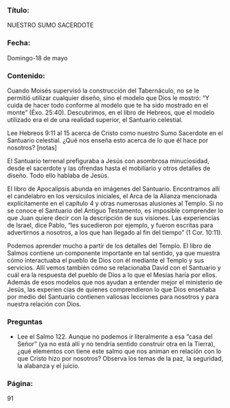 ### Título:

NUESTRO SUMO SACERDOTE

### Fecha:

Domingo-18 de mayo

### Contenido:

Cuando Moisés supervisó la construcción del Tabernáculo, no se le permitió
utilizar cualquier diseño, sino el modelo que Dios le mostró: “Y cuida de hacer
todo conforme al modelo que te ha sido mostrado en el monte” (Éxo. 25:40).
Descubrimos, en el libro de Hebreos, que el modelo utilizado era el de una
realidad superior, el Santuario celestial.

Lee Hebreos 9:11 al 15 acerca de Cristo como nuestro Sumo Sacerdote
en el Santuario celestial. ¿Qué nos enseña esto acerca de lo que él hace por
nosotros? [notas]

El Santuario terrenal prefiguraba a Jesús con asombrosa minuciosidad, desde
el sacerdote y las ofrendas hasta el mobiliario y otros detalles de diseño. Todo
ello hablaba de Jesús.

El libro de Apocalipsis abunda en imágenes del Santuario. Encontramos
allí el candelabro en los versículos iniciales, el Arca de la Alianza mencionada
explícitamente en el capítulo 4 y otras numerosas alusiones al Templo. Si no se
conoce el Santuario del Antiguo Testamento, es imposible comprender lo que
Juan quiere decir con la descripción de sus visiones. Las experiencias de Israel,
dice Pablo, “les sucedieron por ejemplo, y fueron escritas para advertirnos a
nosotros, a los que han llegado al fin del tiempo” (1 Cor. 10:11).

Podemos aprender mucho a partir de los detalles del Templo. El libro de
Salmos contiene un componente importante en tal sentido, ya que muestra
cómo interactuaba el pueblo de Dios con él mediante el Templo y sus servicios.
Allí vemos también cómo se relacionaba David con el Santuario y cuál era la
respuesta del pueblo de Dios a lo que el Mesías haría por ellos. Además de esos
modelos que nos ayudan a entender mejor el ministerio de Jesús, las experien­
cias de quienes comprendieron lo que Dios enseñaba por medio del Santuario
contienen valiosas lecciones para nosotros y para nuestra relación con Dios.

### Preguntas

- Lee el Salmo 122. Aunque no podemos ir literalmente a esa “casa del Señor” (ya
  no está allí y no tendría sentido construir otra en la Tierra), ¿qué elementos con­
  tiene este salmo que nos animan en relación con lo que Cristo hizo por nosotros?
  Observa los temas de la paz, la seguridad, la alabanza y el juicio.

### Página:

91
